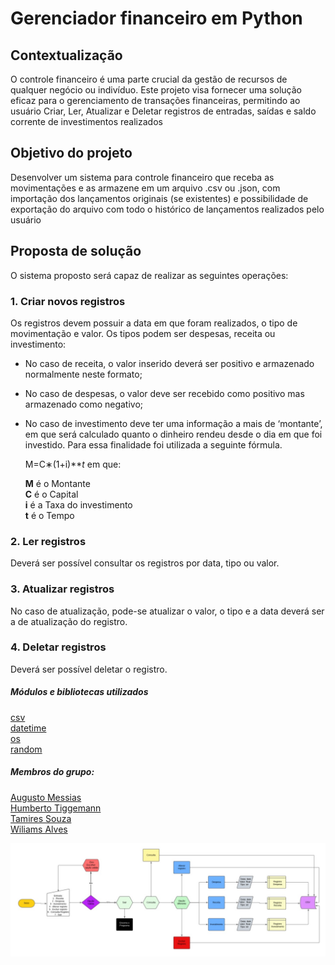 
# Gerenciador financeiro em Python

## Contextualização

O controle financeiro é uma parte crucial da gestão de recursos de qualquer negócio ou indivíduo. Este projeto visa fornecer uma solução eficaz para o gerenciamento de transações financeiras, permitindo ao usuário Criar, Ler, Atualizar e Deletar registros de entradas, saídas e saldo corrente de investimentos realizados

## Objetivo do projeto

Desenvolver um sistema para controle financeiro que receba as movimentações e as armazene em um arquivo .csv ou .json, com importação dos lançamentos originais (se existentes) e possibilidade de exportação do arquivo com todo o histórico de lançamentos realizados pelo usuário

## Proposta de solução

O sistema proposto será capaz de realizar as seguintes operações:

### 1. Criar novos registros

Os registros devem possuir a data em que foram realizados, o tipo de movimentação e valor. Os tipos podem ser despesas, receita ou investimento:

-   No caso de receita, o valor inserido deverá ser positivo e armazenado normalmente neste formato;
-   No caso de despesas, o valor deve ser recebido como positivo mas armazenado como negativo;
-   No caso de investimento deve ter uma informação a mais de ‘montante’, em que será calculado quanto o dinheiro rendeu desde o dia em que foi investido. Para essa finalidade foi utilizada a seguinte fórmula.

	M=C∗(1+i)***t* em que:
	
	**M** é o Montante  
	**C** é o Capital  
	**i** é a Taxa do investimento  
	**t** é o Tempo  

### 2. Ler registros

Deverá ser possível consultar os registros por data, tipo ou valor.

### 3. Atualizar registros

No caso de atualização, pode-se atualizar o valor, o tipo e a data deverá ser a de atualização do registro.

### 4. Deletar registros

Deverá ser possível deletar o registro.

##### Módulos e bibliotecas utilizados
[csv](https://docs.python.org/3/library/csv.html)  
[datetime](https://docs.python.org/3/library/datetime.html)  
[os](https://docs.python.org/3/library/os.html)  
[random](https://docs.python.org/3/library/random.html)  

##### Membros do grupo:
[Augusto Messias](https://github.com/mineironovale)  
[Humberto Tiggemann](https://github.com/HumbertoTiggemann)  
[Tamires Souza](https://github.com/tamiresouza)  
[Wiliams Alves](https://github.com/alves05)  

![Fluxo logica](/outros/logica_contro_lfinance.jpg) 